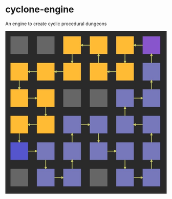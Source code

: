 # cyclone-engine
An engine to create cyclic procedural dungeons

![alt text](basic-graph.jpg?raw=true)
